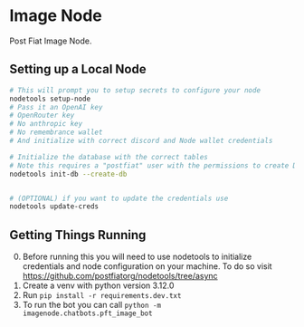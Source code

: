 # Image Node
Post Fiat Image Node.

## Setting up a Local Node
```bash
# This will prompt you to setup secrets to configure your node
nodetools setup-node
# Pass it an OpenAI key
# OpenRouter key
# No anthropic key
# No remembrance wallet
# And initialize with correct discord and Node wallet credentials

# Initialize the database with the correct tables
# Note this requires a "postfiat" user with the permissions to create DB's
nodetools init-db --create-db


# (OPTIONAL) if you want to update the credentials use
nodetools update-creds
```

## Getting Things Running
0. Before running this you will need to use nodetools to initialize credentials and node configuration on your machine. To do so visit https://github.com/postfiatorg/nodetools/tree/async
1. Create a venv with python version 3.12.0
2. Run `pip install -r requirements.dev.txt`
3. To run the bot you can call `python -m imagenode.chatbots.pft_image_bot`
